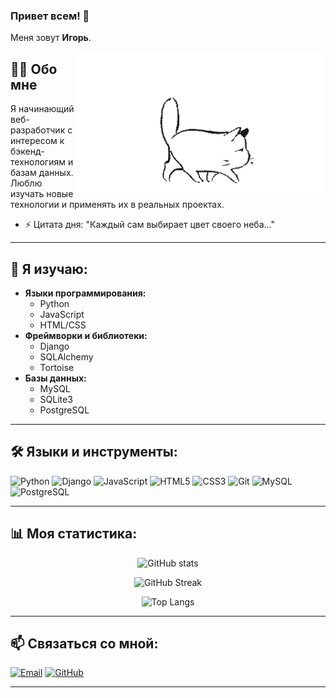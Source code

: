 ### Привет всем! 👋
Меня зовут **Игорь**.

<img align="right" src="https://github.com/cherepanovig/cherepanovig/blob/main/Cat_1.gif" alt="The unlimited" width="400">

## 🧑‍💻 Обо мне

Я начинающий веб-разработчик с интересом к бэкенд-технологиям и базам данных. Люблю изучать новые технологии и применять их в реальных проектах.

- ⚡ Цитата дня: "Каждый сам выбирает цвет своего неба..."

---

## 🌱 Я изучаю:

- **Языки программирования:**
  - Python
  - JavaScript
  - HTML/CSS
- **Фреймворки и библиотеки:**
  - Django
  - SQLAlchemy
  - Tortoise
- **Базы данных:**
  - MySQL
  - SQLite3
  - PostgreSQL

---

## 🛠️ Языки и инструменты:

![Python](https://img.shields.io/badge/-Python-3776AB?style=for-the-badge&logo=python&logoColor=white)
![Django](https://img.shields.io/badge/-Django-092E20?style=for-the-badge&logo=django&logoColor=white)
![JavaScript](https://img.shields.io/badge/-JavaScript-F7DF1E?style=for-the-badge&logo=javascript&logoColor=black)
![HTML5](https://img.shields.io/badge/-HTML5-E34F26?style=for-the-badge&logo=html5&logoColor=white)
![CSS3](https://img.shields.io/badge/-CSS3-1572B6?style=for-the-badge&logo=css3&logoColor=white)
![Git](https://img.shields.io/badge/-Git-F05032?style=for-the-badge&logo=git&logoColor=white)
![MySQL](https://img.shields.io/badge/-MySQL-4479A1?style=for-the-badge&logo=mysql&logoColor=white)
![PostgreSQL](https://img.shields.io/badge/-PostgreSQL-336791?style=for-the-badge&logo=postgresql&logoColor=white)

---

## 📊 Моя статистика:

<p align="center">
  <img src="https://github-readme-stats.vercel.app/api?username=cherepanovig&show_icons=true&theme=radical" alt="GitHub stats" />
</p>
<p align="center">
  <img src="https://github-readme-streak-stats.herokuapp.com?user=cherepanovig&theme=radical&hide_border=true" alt="GitHub Streak" />
</p>
<p align="center">
  <img src="https://github-readme-stats.vercel.app/api/top-langs/?username=cherepanovig&layout=compact&theme=radical" alt="Top Langs" />
</p>

---

## 📫 Связаться со мной:

[![Email](https://img.shields.io/badge/-Email-333333?style=for-the-badge&logo=gmail&logoColor=white)](mailto:cherepanovig@gmail.com)
[![GitHub](https://img.shields.io/badge/-GitHub-333333?style=for-the-badge&logo=github&logoColor=white)](https://github.com/cherepanovig)
<!-- [![LinkedIn](https://img.shields.io/badge/-LinkedIn-0077B5?style=for-the-badge&logo=linkedin&logoColor=white)](https://www.linkedin.com/in/ваш_профиль) -->

---
